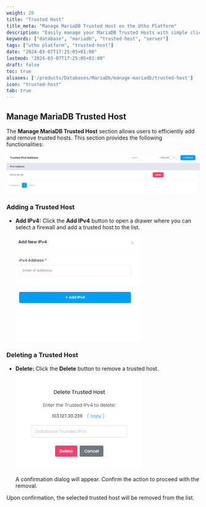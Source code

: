 ```yaml
---
weight: 20
title: "Trusted Host"
title_meta: "Manage MariaDB Trusted Host on the Utho Platform"
description: "Easily manage your MariaDB Trusted Hosts with simple clicks on the Utho platform."
keywords: ["database", "mariadb", "trusted-host", "server"]
tags: ["utho platform", "trusted-host"]
date: "2024-03-07T17:25:05+01:00"
lastmod: "2024-03-07T17:25:05+01:00"
draft: false
toc: true
aliases: ['/products/Databases/MariaDb/manage-mariadb/trusted-host']
icon: "trusted-host"
tab: true
---
```


## Manage MariaDB Trusted Host

The **Manage MariaDB Trusted Host** section allows users to efficiently add and remove trusted hosts. This section provides the following functionalities:

![Utho-database-cluster-trusted](image/Utho-database-cluster-trusted.png)

### Adding a Trusted Host

* **Add IPv4:** Click the **Add IPv4** button to open a drawer where you can select a firewall and add a trusted host to the list.
  
  ![Utho-database-cluster-add-trusted](image/Utho-database-cluster-add-trusted.png)

### Deleting a Trusted Host

* **Delete:** Click the **Delete** button to remove a trusted host. 

  ![Utho-database-cluster-trusted-destroy](image/Utho-database-cluster-trusted-destroy.png)
  
  A confirmation dialog will appear. Confirm the action to proceed with the removal.

Upon confirmation, the selected trusted host will be removed from the list.
